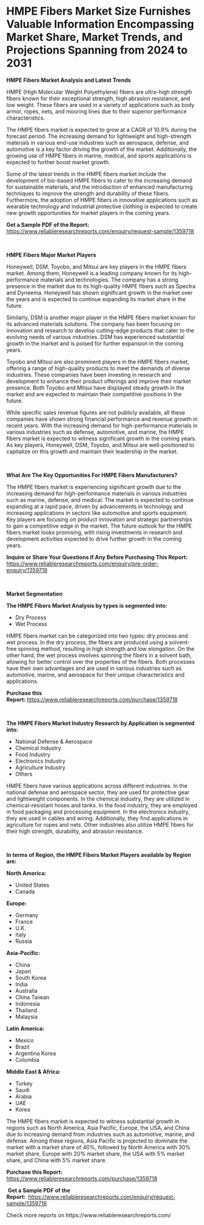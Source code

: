<p><h1>HMPE Fibers Market Size Furnishes Valuable Information Encompassing Market Share, Market Trends, and Projections Spanning from 2024 to 2031</h1></p><p><strong>HMPE Fibers Market Analysis and Latest Trends</strong></p>
<p><p>HMPE (High Molecular Weight Polyethylene) fibers are ultra-high strength fibers known for their exceptional strength, high abrasion resistance, and low weight. These fibers are used in a variety of applications such as body armor, ropes, nets, and mooring lines due to their superior performance characteristics.</p><p>The HMPE fibers market is expected to grow at a CAGR of 10.9% during the forecast period. The increasing demand for lightweight and high-strength materials in various end-use industries such as aerospace, defense, and automotive is a key factor driving the growth of the market. Additionally, the growing use of HMPE fibers in marine, medical, and sports applications is expected to further boost market growth.</p><p>Some of the latest trends in the HMPE fibers market include the development of bio-based HMPE fibers to cater to the increasing demand for sustainable materials, and the introduction of enhanced manufacturing techniques to improve the strength and durability of these fibers. Furthermore, the adoption of HMPE fibers in innovative applications such as wearable technology and industrial protective clothing is expected to create new growth opportunities for market players in the coming years.</p></p>
<p><strong>Get a Sample PDF of the Report:&nbsp;</strong> <a href="https://www.reliableresearchreports.com/enquiry/request-sample/1359718">https://www.reliableresearchreports.com/enquiry/request-sample/1359718</a></p>
<p>&nbsp;</p>
<p><strong>HMPE Fibers Major Market Players</strong></p>
<p><p>Honeywell, DSM, Toyobo, and Mitsui are key players in the HMPE fibers market. Among them, Honeywell is a leading company known for its high-performance materials and technologies. The company has a strong presence in the market due to its high-quality HMPE fibers such as Spectra and Dyneema. Honeywell has shown significant growth in the market over the years and is expected to continue expanding its market share in the future.</p><p>Similarly, DSM is another major player in the HMPE fibers market known for its advanced materials solutions. The company has been focusing on innovation and research to develop cutting-edge products that cater to the evolving needs of various industries. DSM has experienced substantial growth in the market and is poised for further expansion in the coming years.</p><p>Toyobo and Mitsui are also prominent players in the HMPE fibers market, offering a range of high-quality products to meet the demands of diverse industries. These companies have been investing in research and development to enhance their product offerings and improve their market presence. Both Toyobo and Mitsui have displayed steady growth in the market and are expected to maintain their competitive positions in the future.</p><p>While specific sales revenue figures are not publicly available, all these companies have shown strong financial performance and revenue growth in recent years. With the increasing demand for high-performance materials in various industries such as defense, automotive, and marine, the HMPE fibers market is expected to witness significant growth in the coming years. As key players, Honeywell, DSM, Toyobo, and Mitsui are well-positioned to capitalize on this growth and maintain their leadership in the market.</p></p>
<p>&nbsp;</p>
<p><strong>What Are The Key Opportunities For HMPE Fibers Manufacturers?</strong></p>
<p><p>The HMPE fibers market is experiencing significant growth due to the increasing demand for high-performance materials in various industries such as marine, defense, and medical. The market is expected to continue expanding at a rapid pace, driven by advancements in technology and increasing applications in sectors like automotive and sports equipment. Key players are focusing on product innovation and strategic partnerships to gain a competitive edge in the market. The future outlook for the HMPE fibers market looks promising, with rising investments in research and development activities expected to drive further growth in the coming years.</p></p>
<p><strong>Inquire or Share Your Questions If Any Before Purchasing This Report:</strong> <a href="https://www.reliableresearchreports.com/enquiry/pre-order-enquiry/1359718">https://www.reliableresearchreports.com/enquiry/pre-order-enquiry/1359718</a></p>
<p>&nbsp;</p>
<p><strong>Market Segmentation</strong></p>
<p><strong>The HMPE Fibers Market Analysis by types is segmented into:</strong></p>
<p><ul><li>Dry Process</li><li>Wet Process</li></ul></p>
<p><p>HMPE fibers market can be categorized into two types: dry process and wet process. In the dry process, the fibers are produced using a solvent-free spinning method, resulting in high strength and low elongation. On the other hand, the wet process involves spinning the fibers in a solvent bath, allowing for better control over the properties of the fibers. Both processes have their own advantages and are used in various industries such as automotive, marine, and aerospace for their unique characteristics and applications.</p></p>
<p><strong>Purchase this Report:&nbsp;</strong><a href="https://www.reliableresearchreports.com/purchase/1359718">https://www.reliableresearchreports.com/purchase/1359718</a></p>
<p>&nbsp;</p>
<p><strong>The HMPE Fibers Market Industry Research by Application is segmented into:</strong></p>
<p><ul><li>National Defense & Aerospace</li><li>Chemical Industry</li><li>Food Industry</li><li>Electronics Industry</li><li>Agriculture Industry</li><li>Others</li></ul></p>
<p><p>HMPE fibers have various applications across different industries. In the national defense and aerospace sector, they are used for protective gear and lightweight components. In the chemical industry, they are utilized in chemical-resistant hoses and tanks. In the food industry, they are employed in food packaging and processing equipment. In the electronics industry, they are used in cables and wiring. Additionally, they find applications in agriculture for ropes and nets. Other industries also utilize HMPE fibers for their high strength, durability, and abrasion resistance.</p></p>
<p>&nbsp;</p>
<p><strong>In terms of Region, the HMPE Fibers Market Players available by Region are:</strong></p>
<p>
    <p> <strong> North America: </strong>
        <ul>
            <li>United States</li>
            <li>Canada</li>
        </ul>
        </p> 
    <p> <strong> Europe: </strong>
        <ul>
            <li>Germany</li>
            <li>France</li>
            <li>U.K.</li>
            <li>Italy</li>
            <li>Russia</li>
        </ul>
        </p> 
    <p> <strong> Asia-Pacific: </strong>
        <ul>
            <li>China</li>
            <li>Japan</li>
            <li>South Korea</li>
            <li>India</li>
            <li>Australia</li>
            <li>China Taiwan</li>
            <li>Indonesia</li>
            <li>Thailand</li>
            <li>Malaysia</li>
        </ul>
        </p> 
    <p> <strong> Latin America: </strong>
        <ul>
            <li>Mexico</li>
            <li>Brazil</li>
            <li>Argentina Korea</li>
            <li>Colombia</li>
        </ul>
        </p> 
    <p> <strong> Middle East & Africa: </strong>
        <ul>
            <li>Turkey</li>
            <li>Saudi</li>
            <li>Arabia</li>
            <li>UAE</li>
            <li>Korea</li>
        </ul>
    </p>
    </p>
<p><p>The HMPE fibers market is expected to witness substantial growth in regions such as North America, Asia Pacific, Europe, the USA, and China due to increasing demand from industries such as automotive, marine, and defense. Among these regions, Asia Pacific is projected to dominate the market with a market share of 40%, followed by North America with 30% market share, Europe with 20% market share, the USA with 5% market share, and China with 5% market share.</p></p>
<p><strong>Purchase this Report: </strong><a href="https://www.reliableresearchreports.com/purchase/1359718">https://www.reliableresearchreports.com/purchase/1359718</a></p>
<p>&nbsp;<strong>Get a Sample PDF of the Report:&nbsp;&nbsp;</strong><a href="https://www.reliableresearchreports.com/enquiry/request-sample/1359718">https://www.reliableresearchreports.com/enquiry/request-sample/1359718</a></p>
<p><strong></strong></p>
<p>Check more reports on https://www.reliableresearchreports.com/</p>